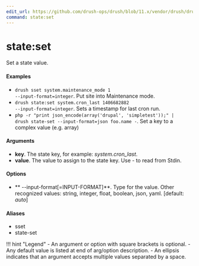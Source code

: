 ```yaml
---
edit_url: https://github.com/drush-ops/drush/blob/11.x/vendor/drush/drush/src/Drupal/Commands/core/StateCommands.php
command: state:set
---
```

# state:set

Set a state value.

#### Examples

- <code>drush sset system.maintenance_mode 1 --input-format=integer</code>. Put site into Maintenance mode.
- <code>drush state:set system.cron_last 1406682882 --input-format=integer</code>. Sets a timestamp for last cron run.
- <code>php -r "print json_encode(array(\'drupal\', \'simpletest\'));"  | drush state-set --input-format=json foo.name -</code>. Set a key to a complex value (e.g. array)

#### Arguments

- **key**. The state key, for example: *system.cron_last*.
- **value**. The value to assign to the state key. Use *-* to read from Stdin.

#### Options

- ** --input-format[=INPUT-FORMAT]**. Type for the value. Other recognized values: string, integer, float, boolean, json, yaml. [default: *auto*]

#### Aliases

- sset
- state-set

!!! hint "Legend"
    - An argument or option with square brackets is optional.
    - Any default value is listed at end of arg/option description.
    - An ellipsis indicates that an argument accepts multiple values separated by a space.